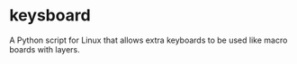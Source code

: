 # keysboard
A Python script for Linux that allows extra keyboards to be used like macro boards with layers.
